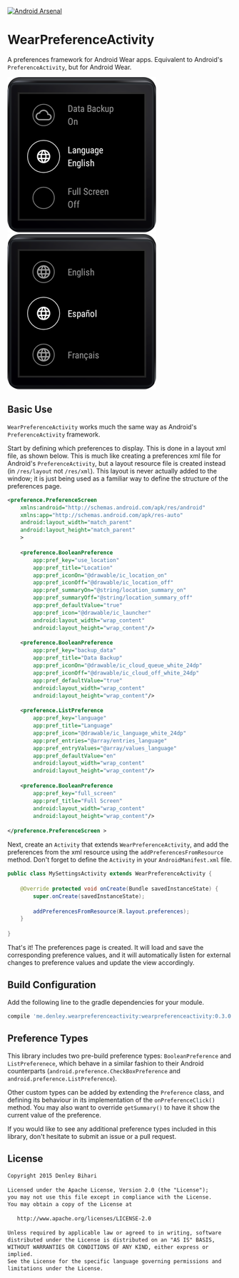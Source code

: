 [![Android Arsenal](https://img.shields.io/badge/Android%20Arsenal-WearPreferenceActivity-brightgreen.svg?style=flat)](http://android-arsenal.com/details/1/1643)

# WearPreferenceActivity
A preferences framework for Android Wear apps. Equivalent to Android's `PreferenceActivity`, but for Android Wear.

![Preference List](/screenshots/preference_list.png) ![Preference List](/screenshots/language_select.png)

Basic Use
-------
`WearPreferenceActivity` works much the same way as Android's `PreferenceActivity` framework.

Start by defining which preferences to display. This is done in a layout xml file, as shown below. This is much like creating a preferences xml file for Android's `PreferenceActivity`, but a layout resource file is created instead (in `/res/layout` not `/res/xml`). This layout is never actually added to the window; it is just being used as a familiar way to define the structure of the preferences page.
```xml
<preference.PreferenceScreen
    xmlns:android="http://schemas.android.com/apk/res/android"
    xmlns:app="http://schemas.android.com/apk/res-auto"
    android:layout_width="match_parent"
    android:layout_height="match_parent"
    >

    <preference.BooleanPreference
        app:pref_key="use_location"
        app:pref_title="Location"
        app:pref_iconOn="@drawable/ic_location_on"
        app:pref_iconOff="@drawable/ic_location_off"
        app:pref_summaryOn="@string/location_summary_on"
        app:pref_summaryOff="@string/location_summary_off"
        app:pref_defaultValue="true"
        app:pref_icon="@drawable/ic_launcher"
        android:layout_width="wrap_content"
        android:layout_height="wrap_content"/>

    <preference.BooleanPreference
        app:pref_key="backup_data"
        app:pref_title="Data Backup"
        app:pref_iconOn="@drawable/ic_cloud_queue_white_24dp"
        app:pref_iconOff="@drawable/ic_cloud_off_white_24dp"
        app:pref_defaultValue="true"
        android:layout_width="wrap_content"
        android:layout_height="wrap_content"/>

    <preference.ListPreference
        app:pref_key="language"
        app:pref_title="Language"
        app:pref_icon="@drawable/ic_language_white_24dp"
        app:pref_entries="@array/entries_language"
        app:pref_entryValues="@array/values_language"
        app:pref_defaultValue="en"
        android:layout_width="wrap_content"
        android:layout_height="wrap_content"/>

    <preference.BooleanPreference
        app:pref_key="full_screen"
        app:pref_title="Full Screen"
        android:layout_width="wrap_content"
        android:layout_height="wrap_content"/>

</preference.PreferenceScreen >
```

Next, create an `Activity` that extends `WearPreferenceActivity`, and add the preferences from the xml resource using the `addPreferencesFromResource` method. Don't forget to define the `Activity` in your `AndroidManifest.xml` file.

```java
public class MySettingsActivity extends WearPreferenceActivity {

    @Override protected void onCreate(Bundle savedInstanceState) {
        super.onCreate(savedInstanceState);

        addPreferencesFromResource(R.layout.preferences);
    }

}
```

That's it! The preferences page is created. It will load and save the corresponding preference values, and it will automatically listen for external changes to preference values and update the view accordingly.

Build Configuration
--------
Add the following line to the gradle dependencies for your module.
```groovy
compile 'me.denley.wearpreferenceactivity:wearpreferenceactivity:0.3.0'
```

Preference Types
--------

This library includes two pre-build preference types: `BooleanPreference` and `ListPreferenece`, which behave in a similar fashion to their Android counterparts (`android.preference.CheckBoxPreference` and `android.preference.ListPreference`).

Other custom types can be added by extending the `Preference` class, and defining its behaviour in its implementation of the `onPreferenceClick()` method. You may also want to override `getSummary()` to have it show the current value of the preference.

If you would like to see any additional preference types included in this library, don't hesitate to submit an issue or a pull request.

License
-------

    Copyright 2015 Denley Bihari

    Licensed under the Apache License, Version 2.0 (the "License");
    you may not use this file except in compliance with the License.
    You may obtain a copy of the License at

       http://www.apache.org/licenses/LICENSE-2.0

    Unless required by applicable law or agreed to in writing, software
    distributed under the License is distributed on an "AS IS" BASIS,
    WITHOUT WARRANTIES OR CONDITIONS OF ANY KIND, either express or implied.
    See the License for the specific language governing permissions and
    limitations under the License.